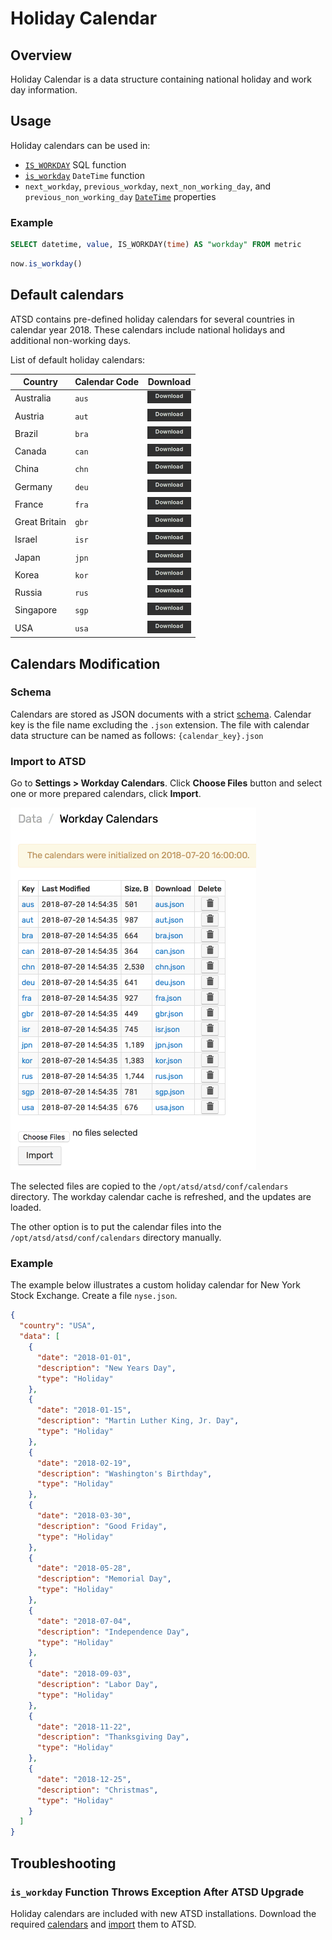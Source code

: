 # Holiday Calendar

## Overview

Holiday Calendar is a data structure containing national holiday and work day information.

## Usage

Holiday calendars can be used in:

* [`IS_WORKDAY`](../sql/README.md#is_workday) SQL function
* [`is_workday`](object-datetime.md#is_workday) `DateTime` function
* `next_workday`, `previous_workday`, `next_non_working_day`, and `previous_non_working_day` [`DateTime`](object-datetime.md#properties) properties

### Example

```sql
SELECT datetime, value, IS_WORKDAY(time) AS "workday" FROM metric
```

```javascript
now.is_workday()
```

## Default calendars

ATSD contains pre-defined holiday calendars for several countries in calendar year 2018.
These calendars include national holidays and additional non-working days.

List of default holiday calendars:

 **Country** | **Calendar Code** | **Download**
----|----|----
Australia | `aus` | [![](./images/button-download.png)](https://raw.githubusercontent.com/axibase/atsd/master/rule-engine/resources/calendars/aus.json)
Austria| `aut` | [![](./images/button-download.png)](https://raw.githubusercontent.com/axibase/atsd/master/rule-engine/resources/calendars/aut.json)
Brazil | `bra` | [![](./images/button-download.png)](https://raw.githubusercontent.com/axibase/atsd/master/rule-engine/resources/calendars/bra.json)
Canada | `can` | [![](./images/button-download.png)](https://raw.githubusercontent.com/axibase/atsd/master/rule-engine/resources/calendars/can.json)
China | `chn` | [![](./images/button-download.png)](https://raw.githubusercontent.com/axibase/atsd/master/rule-engine/resources/calendars/chn.json)
Germany | `deu` | [![](./images/button-download.png)](https://raw.githubusercontent.com/axibase/atsd/master/rule-engine/resources/calendars/deu.json)
France | `fra` | [![](./images/button-download.png)](https://raw.githubusercontent.com/axibase/atsd/master/rule-engine/resources/calendars/fra.json)
Great Britain | `gbr` | [![](./images/button-download.png)](https://raw.githubusercontent.com/axibase/atsd/master/rule-engine/resources/calendars/gbr.json)
Israel | `isr` | [![](./images/button-download.png)](https://raw.githubusercontent.com/axibase/atsd/master/rule-engine/resources/calendars/isr.json)
Japan | `jpn` | [![](./images/button-download.png)](https://raw.githubusercontent.com/axibase/atsd/master/rule-engine/resources/calendars/jpn.json)
Korea | `kor` | [![](./images/button-download.png)](https://raw.githubusercontent.com/axibase/atsd/master/rule-engine/resources/calendars/kor.json)
Russia | `rus` | [![](./images/button-download.png)](https://raw.githubusercontent.com/axibase/atsd/master/rule-engine/resources/calendars/rus.json)
Singapore | `sgp` | [![](./images/button-download.png)](https://raw.githubusercontent.com/axibase/atsd/master/rule-engine/resources/calendars/sgp.json)
USA | `usa` | [![](./images/button-download.png)](https://raw.githubusercontent.com/axibase/atsd/master/rule-engine/resources/calendars/usa.json)

## Calendars Modification

### Schema

Calendars are stored as JSON documents with a strict [schema](holiday-calendar-schema.md). Calendar key is the file name excluding the `.json` extension.
The file with calendar data structure can be named as follows: `{calendar_key}.json`

### Import to ATSD

Go to **Settings > Workday Calendars**. Click **Choose Files** button and select one or more prepared calendars, click **Import**.

![](./images/holiday-calendars.png)

The selected files are copied to the `/opt/atsd/atsd/conf/calendars` directory. The workday calendar cache is refreshed, and the updates are loaded.

The other option is to put the calendar files into the `/opt/atsd/atsd/conf/calendars` directory manually.

### Example

The example below illustrates a custom holiday calendar for New York Stock Exchange.
Create a file `nyse.json`.

```json
{
  "country": "USA",
  "data": [
    {
      "date": "2018-01-01",
      "description": "New Years Day",
      "type": "Holiday"
    },
    {
      "date": "2018-01-15",
      "description": "Martin Luther King, Jr. Day",
      "type": "Holiday"
    },
    {
      "date": "2018-02-19",
      "description": "Washington's Birthday",
      "type": "Holiday"
    },
    {
      "date": "2018-03-30",
      "description": "Good Friday",
      "type": "Holiday"
    },
    {
      "date": "2018-05-28",
      "description": "Memorial Day",
      "type": "Holiday"
    },
    {
      "date": "2018-07-04",
      "description": "Independence Day",
      "type": "Holiday"
    },
    {
      "date": "2018-09-03",
      "description": "Labor Day",
      "type": "Holiday"
    },
    {
      "date": "2018-11-22",
      "description": "Thanksgiving Day",
      "type": "Holiday"
    },
    {
      "date": "2018-12-25",
      "description": "Christmas",
      "type": "Holiday"
    }
  ]
}
```

## Troubleshooting

### `is_workday` Function Throws Exception After ATSD Upgrade

Holiday calendars are included with new ATSD installations.
Download the required [calendars](#default-calendars) and [import](#import-to-atsd) them to ATSD.

